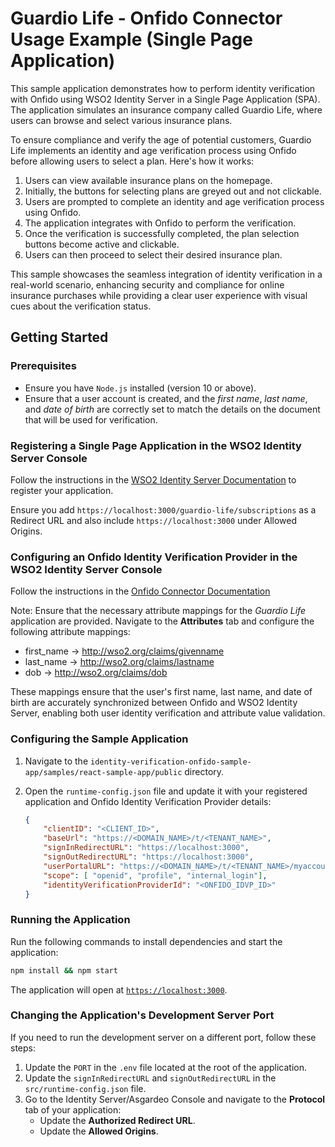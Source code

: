 # Guardio Life - Onfido Connector Usage Example (Single Page Application)

This sample application demonstrates how to perform identity verification with Onfido using WSO2 Identity Server in a Single Page Application (SPA). The application simulates an insurance company called Guardio Life, where users can browse and select various insurance plans.

To ensure compliance and verify the age of potential customers, Guardio Life implements an identity and age verification process using Onfido before allowing users to select a plan. Here's how it works:

1. Users can view available insurance plans on the homepage.
2. Initially, the buttons for selecting plans are greyed out and not clickable.
3. Users are prompted to complete an identity and age verification process using Onfido.
4. The application integrates with Onfido to perform the verification.
5. Once the verification is successfully completed, the plan selection buttons become active and clickable.
6. Users can then proceed to select their desired insurance plan.

This sample showcases the seamless integration of identity verification in a real-world scenario, enhancing security and compliance for online insurance purchases while providing a clear user experience with visual cues about the verification status.

## Getting Started

### Prerequisites
- Ensure you have `Node.js` installed (version 10 or above).
- Ensure that a user account is created, and the *first name*, *last name*, and *date of birth* are correctly set to match the details on the document that will be used for verification.

### Registering a Single Page Application in the WSO2 Identity Server Console

Follow the instructions in the [WSO2 Identity Server Documentation](https://is.docs.wso2.com/en/latest/guides/applications/register-single-page-app/) to register your application.

Ensure you add `https://localhost:3000/guardio-life/subscriptions` as a Redirect URL and also include `https://localhost:3000` under Allowed Origins.

### Configuring an Onfido Identity Verification Provider in the WSO2 Identity Server Console

Follow the instructions in the [Onfido Connector Documentation](https://github.com/wso2-extensions/identity-verification-onfido/blob/main/docs/config.md#configuring-onfido-identity-verification-provider-in-wso2-identity-server-console)

Note: Ensure that the necessary attribute mappings for the *Guardio Life* application are provided. Navigate to the **Attributes** tab and configure the following attribute mappings:

- first_name -> http://wso2.org/claims/givenname
- last_name -> http://wso2.org/claims/lastname
- dob -> http://wso2.org/claims/dob

These mappings ensure that the user's first name, last name, and date of birth are accurately synchronized between Onfido and WSO2 Identity Server, enabling both user identity verification and attribute value validation.

### Configuring the Sample Application

1. Navigate to the `identity-verification-onfido-sample-app/samples/react-sample-app/public` directory.
2. Open the `runtime-config.json` file and update it with your registered application and Onfido Identity Verification Provider details:

    ```json
    {
        "clientID": "<CLIENT_ID>",
        "baseUrl": "https://<DOMAIN_NAME>/t/<TENANT_NAME>",
        "signInRedirectURL": "https://localhost:3000",
        "signOutRedirectURL": "https://localhost:3000",
        "userPortalURL": "https://<DOMAIN_NAME>/t/<TENANT_NAME>/myaccount",
        "scope": [ "openid", "profile", "internal_login"],
        "identityVerificationProviderId": "<ONFIDO_IDVP_ID>"
    }
    ```

### Running the Application

Run the following commands to install dependencies and start the application:

```bash
npm install && npm start
```
The application will open at [`https://localhost:3000`](https://localhost:3000).

### Changing the Application's Development Server Port

If you need to run the development server on a different port, follow these steps:

1. Update the `PORT` in the `.env` file located at the root of the application.
2. Update the `signInRedirectURL` and `signOutRedirectURL` in the `src/runtime-config.json` file.
3. Go to the Identity Server/Asgardeo Console and navigate to the **Protocol** tab of your application:
    - Update the **Authorized Redirect URL**.
    - Update the **Allowed Origins**.
